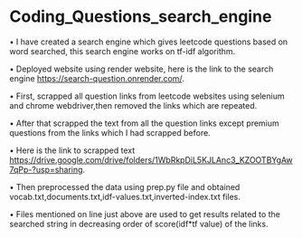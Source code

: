 # Coding_Questions_search_engine
• I have created a search engine which gives leetcode questions based on word searched, this search engine works on tf-idf algorithm.

• Deployed website using render website, here is the link to the search engine https://search-question.onrender.com/.

• First, scrapped all question links from leetcode websites using selenium and chrome webdriver,then removed the links which are repeated.

• After that scrapped the text from all the question links except premium questions from the links which I had scrapped before.

• Here is the link to scrapped text https://drive.google.com/drive/folders/1WbRkpDiL5KJLAnc3_KZOOTBYgAw7qPp-?usp=sharing.

• Then preprocessed the data using prep.py file and obtained vocab.txt,documents.txt,idf-values.txt,inverted-index.txt files.

• Files mentioned on line just above are used to get results related to the searched string in decreasing order of score(idf*tf value) of the links.
